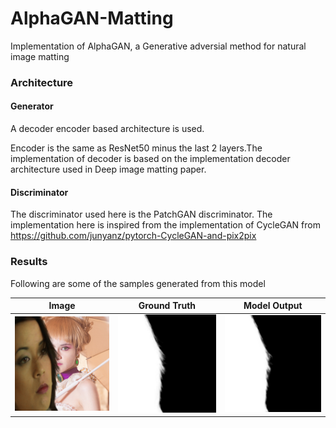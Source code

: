 # AlphaGAN-Matting
Implementation of AlphaGAN, a Generative adversial method for natural image matting

### Architecture ###

#### Generator ####  
A decoder encoder based architecture is used. 

Encoder is the same as ResNet50 minus the last 2 layers.The implementation of decoder is based on the implementation decoder architecture used in Deep image matting paper.

#### Discriminator ####
The discriminator used here is the PatchGAN discriminator. The implementation here is inspired from the implementation of CycleGAN 
from
https://github.com/junyanz/pytorch-CycleGAN-and-pix2pix


### Results ###

Following are some of the samples generated from this model

|     Image     |     Ground Truth      |     Model Output      |
| ------------- | --------------------  | --------------------- |
|![alt text](https://raw.githubusercontent.com/Nerdyvedi/GSOC-Opencv-matting/master/alphagan-matting/AlphaMatting/results/img1.png "img1") | ![alt text](https://raw.githubusercontent.com/Nerdyvedi/GSOC-Opencv-matting/master/alphagan-matting/AlphaMatting/results/gt1.png "gt1") |![alt text](https://raw.githubusercontent.com/Nerdyvedi/GSOC-Opencv-matting/master/alphagan-matting/AlphaMatting/results/pred1.png "pred1")| ![alt text](https://raw.githubusercontent.com/Nerdyvedi/GSOC-Opencv-matting/master/alphagan-matting/AlphaMatting/results/img2.png) | ![alt text](https://raw.githubusercontent.com/Nerdyvedi/GSOC-Opencv-matting/master/alphagan-matting/AlphaMatting/results/gt2.png) | ![alt text](https://raw.githubusercontent.com/Nerdyvedi/GSOC-Opencv-matting/master/alphagan-matting/AlphaMatting/results/pred2.png) | ![alt text](https://raw.githubusercontent.com/Nerdyvedi/GSOC-Opencv-matting/master/alphagan-matting/AlphaMatting/results/img3.png) | ![alt text](https://raw.githubusercontent.com/Nerdyvedi/GSOC-Opencv-matting/master/alphagan-matting/AlphaMatting/results/gt3.png) | ![alt text](https://raw.githubusercontent.com/Nerdyvedi/GSOC-Opencv-matting/master/alphagan-matting/AlphaMatting/results/pred3.png) | ![alt text](https://raw.githubusercontent.com/Nerdyvedi/GSOC-Opencv-matting/master/alphagan-matting/AlphaMatting/results/img4.png) | ![alt text](https://raw.githubusercontent.com/Nerdyvedi/GSOC-Opencv-matting/master/alphagan-matting/AlphaMatting/results/gt4.png) | ![alt text](https://raw.githubusercontent.com/Nerdyvedi/GSOC-Opencv-matting/master/alphagan-matting/AlphaMatting/results/pred4.png) | ![alt text](https://raw.githubusercontent.com/Nerdyvedi/GSOC-Opencv-matting/master/alphagan-matting/AlphaMatting/results/img5.png) | ![alt text](https://raw.githubusercontent.com/Nerdyvedi/GSOC-Opencv-matting/master/alphagan-matting/AlphaMatting/results/gt5.png) | ![alt text](https://raw.githubusercontent.com/Nerdyvedi/GSOC-Opencv-matting/master/alphagan-matting/AlphaMatting/results/pred5.png) | ![alt text](https://raw.githubusercontent.com/Nerdyvedi/GSOC-Opencv-matting/master/alphagan-matting/AlphaMatting/results/img6.png) | ![alt text](https://raw.githubusercontent.com/Nerdyvedi/GSOC-Opencv-matting/master/alphagan-matting/AlphaMatting/results/gt6.png) |![alt text](https://raw.githubusercontent.com/Nerdyvedi/GSOC-Opencv-matting/master/alphagan-matting/AlphaMatting/results/pred6.png)

